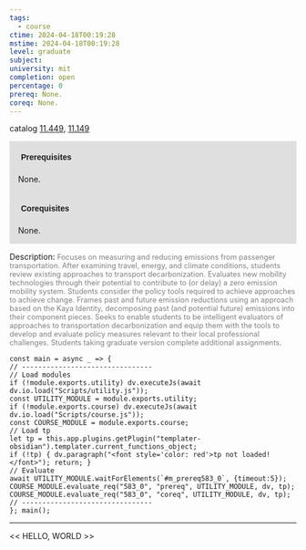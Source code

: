```yaml
---
tags:
  - course
ctime: 2024-04-18T00:19:28
mstime: 2024-04-18T00:19:28
level: graduate
subject: 
university: mit
completion: open
percentage: 0
prereq: None.
coreq: None.
---
```


catalog [11.449](http://student.mit.edu/catalog/m11c.html#11.449), [11.149](http://student.mit.edu/catalog/m11a.html#11.149)

<span style="display: block; padding: 15px; background-color: rgb(100, 100, 100, 0.2);"><font id="m_prereq583_0" style="display: block; font-family: Arial, sans-serif; font-weight: bold; padding: 5px">Prerequisites</font><br><span id="prereq583_0">None.</span></span>
<span style="display: block; padding: 15px; background-color: rgb(100, 100, 100, 0.2);"><font id="m_coreq583_0" style="display: block; font-family: Arial, sans-serif; font-weight: bold; padding: 5px">Corequisites</font><br><span id="coreq583_0">None.</span></span>

<font style="">Description:</font>
<font style="color: grey; font-size: 0.8rem;">Focuses on measuring and reducing emissions from passenger transportation. After examining travel, energy, and climate conditions, students review existing approaches to transport decarbonization. Evaluates new mobility technologies through their potential to contribute to (or delay) a zero emission mobility system. Students consider the policy tools required to achieve approaches to achieve change. Frames past and future emission reductions using an approach based on the Kaya Identity, decomposing past (and potential future) emissions into their component pieces. Seeks to enable students to be intelligent evaluators of approaches to transportation decarbonization and equip them with the tools to develop and evaluate policy measures relevant to their local professional challenges. Students taking graduate version complete additional assignments.</font>

```dataviewjs
const main = async _ => {
// --------------------------------
// Load modules
if (!module.exports.utility) dv.executeJs(await dv.io.load("Scripts/utility.js"));
const UTILITY_MODULE = module.exports.utility;
if (!module.exports.course) dv.executeJs(await dv.io.load("Scripts/course.js"));
const COURSE_MODULE = module.exports.course;
// Load tp
let tp = this.app.plugins.getPlugin("templater-obsidian").templater.current_functions_object;
if (!tp) { dv.paragraph("<font style='color: red'>tp not loaded!</font>"); return; }
// Evaluate
await UTILITY_MODULE.waitForElements(`#m_prereq583_0`, {timeout:5});
COURSE_MODULE.evaluate_req("583_0", "prereq", UTILITY_MODULE, dv, tp);
COURSE_MODULE.evaluate_req("583_0", "coreq", UTILITY_MODULE, dv, tp);
// --------------------------------
}; main();
```

---

<< HELLO, WORLD >>
